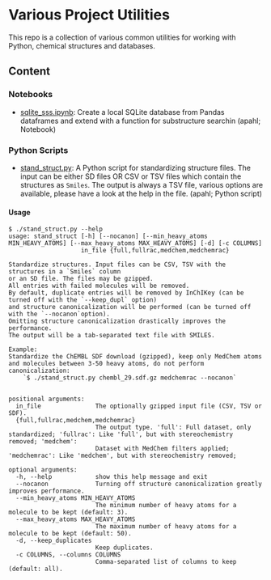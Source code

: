 # Various Project Utilities

This repo is a collection of various common utilities for working with Python, chemical structures and databases.

## Content

### Notebooks
* [sqlite_sss.ipynb](notebooks/sqlite_sss.ipynb): Create a local SQLite database from Pandas dataframes and extend with a function for substructure searchin (apahl; Notebook)

### Python Scripts
* [stand_struct.py](python_scripts/stand_struct.py): A Python script for standardizing structure files. The input can be either SD files OR CSV or TSV files which contain the structures as `Smiles`. 
The output is always a TSV file, various options are available, please have a look at the help in the file. (apahl; Python script)

#### Usage

```
$ ./stand_struct.py --help
usage: stand_struct [-h] [--nocanon] [--min_heavy_atoms MIN_HEAVY_ATOMS] [--max_heavy_atoms MAX_HEAVY_ATOMS] [-d] [-c COLUMNS]
                    in_file {full,fullrac,medchem,medchemrac}

Standardize structures. Input files can be CSV, TSV with the structures in a `Smiles` column
or an SD file. The files may be gzipped.
All entries with failed molecules will be removed.
By default, duplicate entries will be removed by InChIKey (can be turned off with the `--keep_dupl` option)
and structure canonicalization will be performed (can be turned off with the `--nocanon`option).
Omitting structure canonicalization drastically improves the performance.
The output will be a tab-separated text file with SMILES.

Example:
Standardize the ChEMBL SDF download (gzipped), keep only MedChem atoms
and molecules between 3-50 heavy atoms, do not perform canonicalization:
    `$ ./stand_struct.py chembl_29.sdf.gz medchemrac --nocanon`
            

positional arguments:
  in_file               The optionally gzipped input file (CSV, TSV or SDF).
  {full,fullrac,medchem,medchemrac}
                        The output type. 'full': Full dataset, only standardized; 'fullrac': Like 'full', but with stereochemistry removed; 'medchem':
                        Dataset with MedChem filters applied; 'medchemrac': Like 'medchem', but with stereochemistry removed;

optional arguments:
  -h, --help            show this help message and exit
  --nocanon             Turning off structure canonicalization greatly improves performance.
  --min_heavy_atoms MIN_HEAVY_ATOMS
                        The minimum number of heavy atoms for a molecule to be kept (default: 3).
  --max_heavy_atoms MAX_HEAVY_ATOMS
                        The maximum number of heavy atoms for a molecule to be kept (default: 50).
  -d, --keep_duplicates
                        Keep duplicates.
  -c COLUMNS, --columns COLUMNS
                        Comma-separated list of columns to keep (default: all).
```

